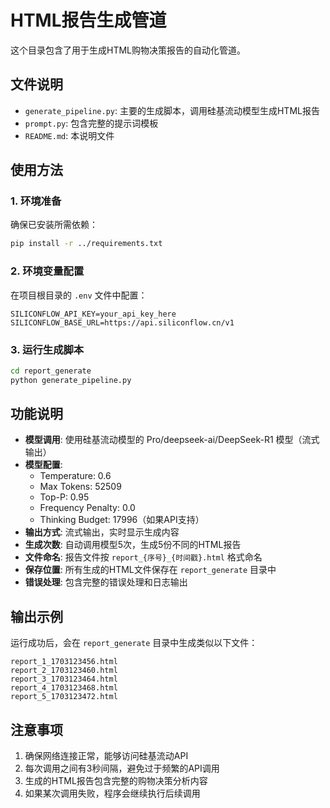 # HTML报告生成管道

这个目录包含了用于生成HTML购物决策报告的自动化管道。

## 文件说明

- `generate_pipeline.py`: 主要的生成脚本，调用硅基流动模型生成HTML报告
- `prompt.py`: 包含完整的提示词模板
- `README.md`: 本说明文件

## 使用方法

### 1. 环境准备

确保已安装所需依赖：
```bash
pip install -r ../requirements.txt
```

### 2. 环境变量配置

在项目根目录的 `.env` 文件中配置：
```
SILICONFLOW_API_KEY=your_api_key_here
SILICONFLOW_BASE_URL=https://api.siliconflow.cn/v1
```

### 3. 运行生成脚本

```bash
cd report_generate
python generate_pipeline.py
```

## 功能说明

- **模型调用**: 使用硅基流动模型的 Pro/deepseek-ai/DeepSeek-R1 模型（流式输出）
- **模型配置**: 
  - Temperature: 0.6
  - Max Tokens: 52509
  - Top-P: 0.95
  - Frequency Penalty: 0.0
  - Thinking Budget: 17996（如果API支持）
- **输出方式**: 流式输出，实时显示生成内容
- **生成次数**: 自动调用模型5次，生成5份不同的HTML报告
- **文件命名**: 报告文件按 `report_{序号}_{时间戳}.html` 格式命名
- **保存位置**: 所有生成的HTML文件保存在 `report_generate` 目录中
- **错误处理**: 包含完整的错误处理和日志输出

## 输出示例

运行成功后，会在 `report_generate` 目录中生成类似以下文件：
```
report_1_1703123456.html
report_2_1703123460.html
report_3_1703123464.html
report_4_1703123468.html
report_5_1703123472.html
```

## 注意事项

1. 确保网络连接正常，能够访问硅基流动API
2. 每次调用之间有3秒间隔，避免过于频繁的API调用
3. 生成的HTML报告包含完整的购物决策分析内容
4. 如果某次调用失败，程序会继续执行后续调用 